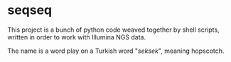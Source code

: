 # seqseq
This project is a bunch of python code weaved together by shell scripts, written in order to work with Illumina NGS data.

The name is a word play on a Turkish word "_seksek_", meaning hopscotch. 

